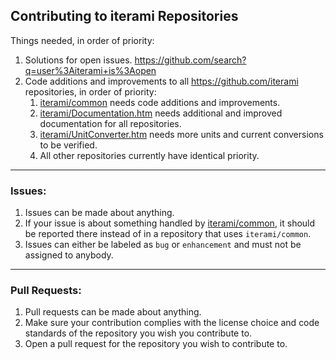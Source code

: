 Contributing to iterami Repositories
------------------------------------

Things needed, in order of priority:
1. Solutions for open issues. https://github.com/search?q=user%3Aiterami+is%3Aopen
2. Code additions and improvements to all https://github.com/iterami repositories, in order of priority:
   1. [iterami/common](https://github.com/iterami/common) needs code additions and improvements.
   2. [iterami/Documentation.htm](https://github.com/iterami/https://github.com/iterami/Documentation.htm) needs additional and improved documentation for all repositories.
   3. [iterami/UnitConverter.htm](https://github.com/iterami/https://github.com/iterami/UnitConverter.htm) needs more units and current conversions to be verified.
   4. All other repositories currently have identical priority.

---

### Issues:
1. Issues can be made about anything.
2. If your issue is about something handled by [iterami/common](https://github.com/iterami/common), it should be reported there instead of in a repository that uses `iterami/common`.
3. Issues can either be labeled as `bug` or `enhancement` and must not be assigned to anybody.

---

### Pull Requests:
1. Pull requests can be made about anything.
2. Make sure your contribution complies with the license choice and code standards of the repository you wish you contribute to.
3. Open a pull request for the repository you wish to contribute to.
